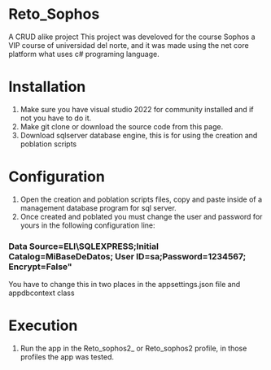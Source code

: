 # Reto_Sophos
 A CRUD alike project
This project was develoved for the course Sophos a VIP course of universidad del norte, and it was made using the net core platform what uses c# programing language. 
# Installation 
1. Make sure you have visual studio 2022 for community installed and if not you have to do it.
2. Make git clone or download the source code from this page.
3. Download sqlserver database engine, this is for using the creation and poblation scripts
# Configuration 
1. Open the creation and poblation scripts files, copy and paste inside of a management database program for sql server.
2. Once created and poblated you must change the user and password for yours in the following configuration line:
### Data Source=ELI\\SQLEXPRESS;Initial Catalog=MiBaseDeDatos; User ID=sa;Password=1234567; Encrypt=False"
   You have to change this in two places in the appsettings.json file and appdbcontext class
# Execution 
1. Run the app in the Reto_sophos2_ or Reto_sophos2 profile, in those profiles the app was tested.  
   
